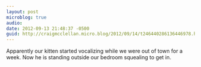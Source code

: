 ```yaml
---
layout: post
microblog: true
audio: 
date: 2012-09-13 21:48:37 -0500
guid: http://craigmcclellan.micro.blog/2012/09/14/t246440286136446978.html
---
```

Apparently our kitten started vocalizing while we were out of town for a week. Now he is standing outside our bedroom squealing to get in.
